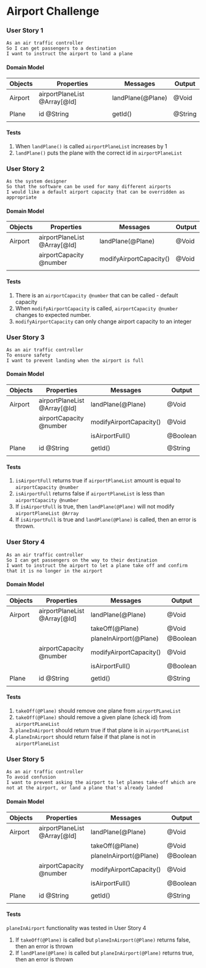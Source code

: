 # Airport Challenge


### User Story 1

``` 
As an air traffic controller
So I can get passengers to a destination
I want to instruct the airport to land a plane
```

#### Domain Model
| Objects     | Properties                     | Messages          | Output   |
| ----------- | ------------------------------ | ----------------- | -------- |
| Airport     | airportPlaneList @Array[@Id]   | landPlane(@Plane) | @Void    |
|             |                                |                   |          |
| Plane       | id @String                     | getId()           | @String  |
|             |                                |                   |          |

#### Tests
1. When `landPlane()` is called `airportPlaneList` increases by 1
2. `landPlane()` puts the plane with the correct id in `airportPlaneList`


### User Story 2

```
As the system designer
So that the software can be used for many different airports
I would like a default airport capacity that can be overridden as appropriate
```

#### Domain Model
| Objects     | Properties                      | Messages               | Output  |
| ----------- | ------------------------------- | -----------------------| --------|
| Airport     | airportPlaneList @Array[@Id]    | landPlane(@Plane)      | @Void   |
|             | airportCapacity @number         | modifyAirportCapacity()| @Void   |
|             |                                 |                        |         |

#### Tests
1. There is an `airportCapacity @number` that can be called - default capacity
2. When `modifyAirportCapacity` is called, `airportCapacity @number` changes to expected number.
3. `modifyAirportCapacity` can only change airport capacity to an integer


### User Story 3

```
As an air traffic controller
To ensure safety
I want to prevent landing when the airport is full
```

#### Domain Model
| Objects     | Properties                     | Messages               | Output   |
| ----------- | ------------------------------ | ---------------------- | -------- |
| Airport     | airportPlaneList @Array[@Id]   | landPlane(@Plane)      | @Void    |
|             | airportCapacity @number        | modifyAirportCapacity()| @Void    |
|             |                                | isAirportFull()        | @Boolean |
|             |                                |                        |          |
| Plane       | id @String                     | getId()                | @String  |
|             |                                |                        |          |

#### Tests
1. `isAirportFull` returns true if `airportPlaneList` amount is equal to `airportCapacity @number`
2. `isAirportFull` returns false if `airportPlaneList` is less than `airportCapacity @number`
3. If `isAirportFull` is true, then `landPlane(@Plane)` will not modify `airportPlaneList @Array`
4. If `isAirportFull` is true and `landPlane(@Plane)` is called, then an error is thrown.

### User Story 4

```
As an air traffic controller
So I can get passengers on the way to their destination
I want to instruct the airport to let a plane take off and confirm that it is no longer in the airport
```

#### Domain Model
| Objects     | Properties                     | Messages               | Output   |
| ----------- | ------------------------------ | ---------------------- | -------- |
| Airport     | airportPlaneList @Array[@Id]   | landPlane(@Plane)      | @Void    |
|             |                                | takeOff(@Plane)        | @Void    |
|             |                                | planeInAirport(@Plane) | @Boolean |
|             | airportCapacity @number        | modifyAirportCapacity()| @Void    |
|             |                                | isAirportFull()        | @Boolean |
|             |                                |                        |          |
| Plane       | id @String                     | getId()                | @String  |
|             |                                |                        |          |

#### Tests
1. `takeOff(@Plane)` should remove one plane from `airportPLaneList`
2. `takeOff(@Plane)` should remove a given plane (check id) from `airportPLaneList`
3. `planeInAirport` should return true if that plane is in `airportPLaneList`
4. `planeInAirport` should return false if that plane is not in `airportPlaneList`

### User Story 5

```
As an air traffic controller
To avoid confusion
I want to prevent asking the airport to let planes take-off which are not at the airport, or land a plane that's already landed
```

#### Domain Model
| Objects     | Properties                     | Messages               | Output   |
| ----------- | ------------------------------ | ---------------------- | -------- |
| Airport     | airportPlaneList @Array[@Id]   | landPlane(@Plane)      | @Void    |
|             |                                | takeOff(@Plane)        | @Void    |
|             |                                | planeInAirport(@Plane) | @Boolean |
|             | airportCapacity @number        | modifyAirportCapacity()| @Void    |
|             |                                | isAirportFull()        | @Boolean |
|             |                                |                        |          |
| Plane       | id @String                     | getId()                | @String  |
|             |                                |                        |          |

#### Tests

`planeInAirport` functionality was tested in User Story 4
1. If `takeOff(@Plane)` is called but `planeInAirport(@Plane)` returns false, then an error is thrown
2. If `landPlane(@Plane)` is called but `planeInAirport(@Plane)` returns true, then an error is thrown